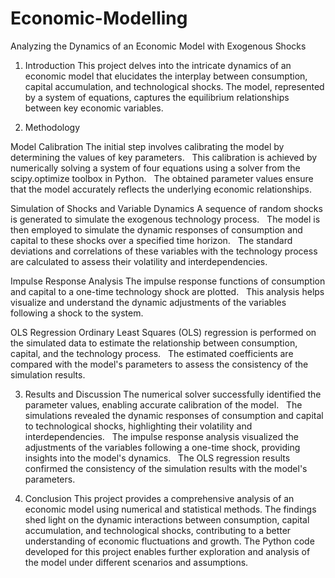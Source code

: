 # Economic-Modelling
Analyzing the Dynamics of an Economic Model with Exogenous Shocks


1. Introduction
This project delves into the intricate dynamics of an economic model that elucidates the interplay between consumption, capital accumulation, and technological shocks. The model, represented by a system of equations, captures the equilibrium relationships between key economic variables.    


2. Methodology

  Model Calibration
  The initial step involves calibrating the model by determining the values of key parameters.    
  This calibration is achieved by numerically solving a system of four equations using a solver from the scipy.optimize toolbox in Python.    
  The obtained parameter values ensure that the model accurately reflects the underlying economic relationships.    
  
  Simulation of Shocks and Variable Dynamics
  A sequence of random shocks is generated to simulate the exogenous technology process.    
  The model is then employed to simulate the dynamic responses of consumption and capital to these shocks over a specified time horizon.    
  The standard deviations and correlations of these variables with the technology process are calculated to assess their volatility and interdependencies.    
  
  Impulse Response Analysis
  The impulse response functions of consumption and capital to a one-time technology shock are plotted.    
  This analysis helps visualize and understand the dynamic adjustments of the variables following a shock to the system.    
  
  OLS Regression
  Ordinary Least Squares (OLS) regression is performed on the simulated data to estimate the relationship between consumption, capital, and the technology process.    
  The estimated coefficients are compared with the model's parameters to assess the consistency of the simulation results.    


3. Results and Discussion
The numerical solver successfully identified the parameter values, enabling accurate calibration of the model.    
The simulations revealed the dynamic responses of consumption and capital to technological shocks, highlighting their volatility and interdependencies.    
The impulse response analysis visualized the adjustments of the variables following a one-time shock, providing insights into the model's dynamics.    
The OLS regression results confirmed the consistency of the simulation results with the model's parameters.    


4. Conclusion
This project provides a comprehensive analysis of an economic model using numerical and statistical methods. The findings shed light on the dynamic interactions between consumption, capital accumulation, and technological shocks, contributing to a better understanding of economic fluctuations and growth. The Python code developed for this project enables further exploration and analysis of the model under different scenarios and assumptions.
